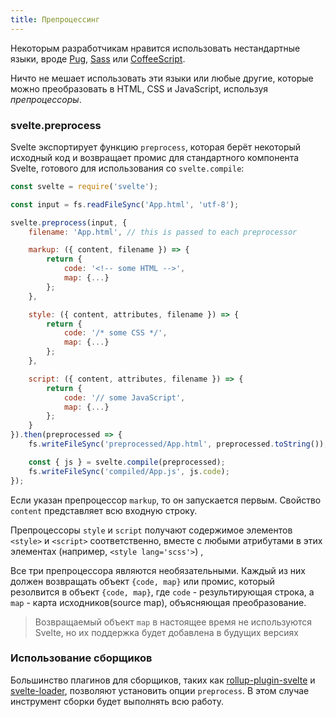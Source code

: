 ```yaml
---
title: Препроцессинг
---
```


Некоторым разработчикам нравится использовать нестандартные языки, вроде [Pug](https://pugjs.org/api/getting-started.html), [Sass](http://sass-lang.com/) или [CoffeeScript](http://coffeescript.org/).

Ничто не мешает использовать эти языки или любые другие, которые можно преобразовать в HTML, CSS и JavaScript, используя *препроцессоры*.


### svelte.preprocess

Svelte экспортирует функцию `preprocess`, которая берёт некоторый исходный код и возвращает промис для стандартного компонента Svelte, готового для использования со `svelte.compile`:

```js
const svelte = require('svelte');

const input = fs.readFileSync('App.html', 'utf-8');

svelte.preprocess(input, {
	filename: 'App.html', // this is passed to each preprocessor

	markup: ({ content, filename }) => {
		return {
			code: '<!-- some HTML -->',
			map: {...}
		};
	},

	style: ({ content, attributes, filename }) => {
		return {
			code: '/* some CSS */',
			map: {...}
		};
	},

	script: ({ content, attributes, filename }) => {
		return {
			code: '// some JavaScript',
			map: {...}
		};
	}
}).then(preprocessed => {
	fs.writeFileSync('preprocessed/App.html', preprocessed.toString());

	const { js } = svelte.compile(preprocessed);
	fs.writeFileSync('compiled/App.js', js.code);
});
```

Если указан препроцессор `markup`, то он запускается первым. Свойство `content` представляет всю входную строку.

Препроцессоры `style` и `script` получают содержимое элементов `<style>` и `<script>` соответственно, вместе с любыми атрибутами в этих элементах (например, `<style lang='scss'>`) ,

Все три препроцессора являются необязательными. Каждый из них должен возвращать объект `{code, map}` или промис, который резолвится в объект `{code, map}`, где `code` - результирующая строка, а `map` - карта исходников(source map), объясняющая преобразование.

> Возвращаемый объект `map` в настоящее время не используются Svelte, но их поддержка будет добавлена в будущих версиях


### Использование сборщиков

Большинство плагинов для сборщиков, таких как [rollup-plugin-svelte](https://github.com/rollup/rollup-plugin-svelte) и [svelte-loader](https://github.com/sveltejs/svelte-loader), позволяют установить опции `preprocess`. В этом случае инструмент сборки будет выполнять всю работу.